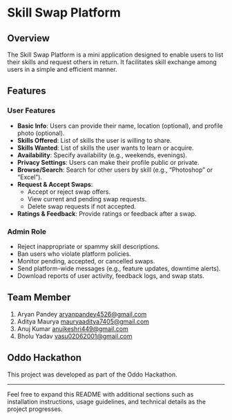 # Skill Swap Platform

## Overview
The Skill Swap Platform is a mini application designed to enable users to list their skills and request others in return. It facilitates skill exchange among users in a simple and efficient manner.

## Features

### User Features
- **Basic Info**: Users can provide their name, location (optional), and profile photo (optional).
- **Skills Offered**: List of skills the user is willing to share.
- **Skills Wanted**: List of skills the user wants to learn or acquire.
- **Availability**: Specify availability (e.g., weekends, evenings).
- **Privacy Settings**: Users can make their profile public or private.
- **Browse/Search**: Search for other users by skill (e.g., “Photoshop” or “Excel”).
- **Request & Accept Swaps**:
  - Accept or reject swap offers.
  - View current and pending swap requests.
  - Delete swap requests if not accepted.
- **Ratings & Feedback**: Provide ratings or feedback after a swap.

### Admin Role
- Reject inappropriate or spammy skill descriptions.
- Ban users who violate platform policies.
- Monitor pending, accepted, or cancelled swaps.
- Send platform-wide messages (e.g., feature updates, downtime alerts).
- Download reports of user activity, feedback logs, and swap stats.

## Team Member 
1. Aryan Pandey   aryanpandey4526@gmail.com
2. Aditya Maurya  mauryaaditya7405@gmail.com
3. Anuj Kumar     anujkeshri449@gmail.com
4. Bholu Yadav    vasu02062001@gmail.com

## Oddo Hackathon
This project was developed as part of the Oddo Hackathon.

---
Feel free to expand this README with additional sections such as installation instructions, usage guidelines, and technical details as the project progresses.
